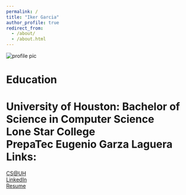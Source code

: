 ```yaml
---
permalink: /
title: "Iker Garcia"
author_profile: true
redirect_from: 
  - /about/
  - /about.html
---
```

![profile pic](https://gitpage4353.github.io/images/pic.jpeg "Profile Pic")

Education
======
University of Houston: Bachelor of Science in Computer Science  
Lone Star College  
PrepaTec Eugenio Garza Laguera  
Links:
======  
[CS@UH](https://cs.uh.edu)  
[LinkedIn](https://www.linkedin.com/in/iker-garcia-0505b31b5/)  
[Resume](https://gitpage4353.github.io/files/CV_IkerGarcia_2025.pdf)  


